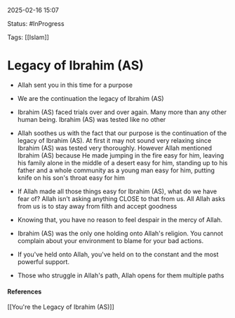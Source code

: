 
2025-02-16 15:07

Status: #InProgress 

Tags: [[Islam]]

# Legacy of Ibrahim (AS)

- Allah sent you in this time for a purpose
- We are the continuation the legacy of Ibrahim (AS)
- Ibrahim (AS) faced trials over and over again. Many more than any other human being. Ibrahim (AS) was tested like no other

- Allah soothes us with the fact that our purpose is the continuation of the legacy of Ibrahim (AS). At first it may not sound very relaxing since Ibrahim (AS) was tested very thoroughly. However Allah mentioned Ibrahim (AS) because He made jumping in the fire easy for him, leaving his family alone in the middle of a desert easy for him, standing up to his father and a whole community as a young man easy for him, putting knife on his son's throat easy for him
- If Allah made all those things easy for Ibrahim (AS), what do we have fear of? Allah isn't asking anything CLOSE to that from us. All Allah asks from us is to stay away from filth and accept goodness

- Knowing that, you have no reason to feel despair in the mercy of Allah. 

- Ibrahim (AS) was the only one holding onto Allah's religion. You cannot complain about your environment to blame for your bad actions.
- If you've held onto Allah, you've held on to the constant and the most powerful support.
- Those who struggle in Allah's path, Allah opens for them multiple paths




#### References
[[You're the Legacy of Ibrahim (AS)]]